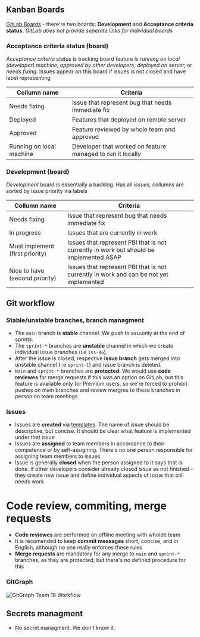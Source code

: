 
## Kanban Boards

[GitLab Boards](https://gitlab.pg.innopolis.university/m.krylov/scareerz/-/boards) - there're two boards: **Development** and **Acceptance criteria status.**  *GitLab does not provide seperate links for individual boards*

### **Acceptance criteria status (board)**

*Acceptance criteria status* is tracking board  feature *is running on local (developer) machine,*  *approved by other developers, deployed on server,*  or *needs fixing.*  Issues appear on this board if issues is not closed and have label representing

| Collumn name             | Criteria                                                   |
| -------------------------- | ------------------------------------------------------------ |
| Needs fixing             | Issue that represent bug that needs immediate fix<br />        |
| Deployed                 | Features that deployed on remote server                    |
| Approved                 | Feature reviewed by whole team and approved                |
| Running on local machine | Developer that worked on feature managed to run it locally |

### Development (board)

*Development* board is essentially a backlog. Has all *issues,*  collumns are sorted by issue priority via labels

| Collumn name                    | Criteria                                                                               |
| --------------------------------- | ---------------------------------------------------------------------------------------- |
| Needs fixing                    | Issue that represent bug that needs immediate fix                                      |
| In progress                     | Issues that are currently in work                                                      |
| Must implement (first priority) | Issues that represent PBI that is not currently in work but should be implemented ASAP |
| Nice to have (second priority)  | Issues that represent PBI that is not currently in work and can be not yet implemented |


## Git workflow

### Stable/unstable branches, branch managment

- The `main` branch is **stable** channel. We push to `main`only at the end of sprints.
- The `sprint-*` branches are **unstable** channel in which we create individual issue branches (i.e `iss-46`).
- After the issue is closed, respective **issue branch** gets merged into unstable channel (i.e `sprint-1`) and issue branch is deleted.
- `Main` and `sprint-*` branches are **protected**. We would use **code reviewes** for merge requests if this was an option on GitLab, but this feature is available only for Premium users, so we're forced to prohibit pushes on main branches and review mergres to these branches in person on team meetings

### Issues

- Issues are **created** via [templates](https://gitlab.pg.innopolis.university/m.krylov/scareerz/-/tree/main/.gitlab/issue_templates?ref_type=heads). The name of issue should be descriptive, but concise. It should be clear what feature is implemented under that issue
- Issues are **assigned** to team members in accordance to their competence or by self-assigning. There's no one person responsible for assigning team members to issues.
- Issue is generally **closed** when the person assigned to it says that is done. If other developers consider already closed issue as not finished - they create new issue and define individual aspects of issue that still needs work

# Code review, commiting, merge requests

- **Code reviewes** are performed on offline meeting with wholde team
- It is recomended to keep **commit messages** short, concise, and in English, although no one really enforces these rules
- **Merge requests** are mandatory for any merge to `main` and `sprint-*` branches, as they are protected, but there's no defined procedure for this

### GitGraph

![GitGraph Team 18 Workflow](assets/GitGraph%20Team%2018%20Workflow-20250705183424-pzz81go.png)

## Secrets managment

- No secret managment. We don't know it.
